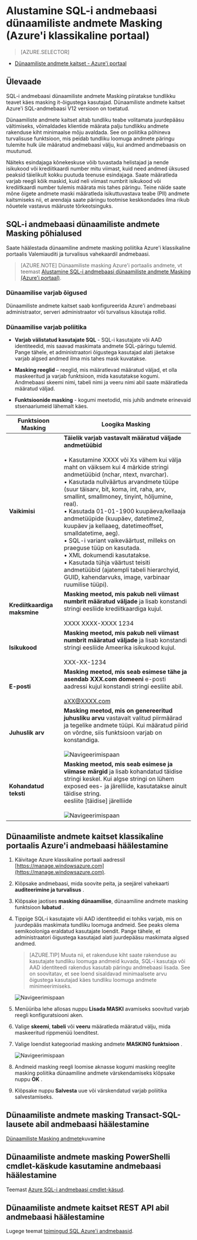 <properties
   pageTitle="Alustamine SQL-i andmebaasi dünaamiliste andmete Masking (Azure'i klassikaline portaal)"
   description="Kuidas alustada SQL-i andmebaasi dünaamiliste andmete Masking Azure'i klassikaline portaalis"
   services="sql-database"
   documentationCenter=""
   authors="ronitr"
   manager="jhubbard"
   editor=""/>

<tags
   ms.service="sql-database"
   ms.devlang="NA"
   ms.topic="article"
   ms.tgt_pltfrm="NA"
   ms.workload="data-services"
   ms.date="07/10/2016"
   ms.author="ronitr; ronmat; v-romcal; sstein"/>

# <a name="get-started-with-sql-database-dynamic-data-masking-azure-classic-portal"></a>Alustamine SQL-i andmebaasi dünaamiliste andmete Masking (Azure'i klassikaline portaal)

> [AZURE.SELECTOR]
- [Dünaamiliste andmete kaitset - Azure'i portaal](sql-database-dynamic-data-masking-get-started.md)

## <a name="overview"></a>Ülevaade

SQL-i andmebaasi dünaamiliste andmete Masking piiratakse tundlikku teavet käes masking it-õigustega kasutajad. Dünaamiliste andmete kaitset Azure'i SQL-andmebaasi V12 versioon on toetatud.

Dünaamiliste andmete kaitset aitab tundliku teabe volitamata juurdepääsu vältimiseks, võimaldades klientide määrata palju tundlikku andmete rakenduse kiht minimaalse mõju avaldada. See on poliitika põhineva turvalisuse funktsioon, mis peidab tundliku loomuga andmete päringu tulemite hulk üle määratud andmebaasi välju, kui andmed andmebaasis on muutunud.

Näiteks esindajaga kõnekeskuse võib tuvastada helistajad ja nende isikukood või krediitkaardi number mitu viimast, kuid need andmed üksused peaksid täielikult kokku puutuda teenuse esindajaga. Saate määratleda varjab reegli kõik maskid, kuid neli viimast numbrit isikukood või krediitkaardi number tulemis määrata mis tahes päringu. Teine näide saate mõne õigete andmete maski määratleda isikuttuvastava teabe (PII) andmete kaitsmiseks nii, et arendaja saate päringu tootmise keskkondades ilma rikub nõuetele vastavus määruste tõrkeotsinguks.

## <a name="sql-database-dynamic-data-masking-basics"></a>SQL-i andmebaasi dünaamiliste andmete Masking põhialused

Saate häälestada dünaamiline andmete masking poliitika Azure'i klassikaline portaalis Valemiauditi ja turvalisus vahekaardil andmebaasi.


> [AZURE.NOTE] Dünaamiliste masking Azure'i portaalis andmete, vt teemast [Alustamine SQL-i andmebaasi dünaamiliste andmete Masking (Azure'i portaal)](sql-database-dynamic-data-masking-get-started.md).


### <a name="dynamic-data-masking-permissions"></a>Dünaamilise varjab õigused

Dünaamiliste andmete kaitset saab konfigureerida Azure'i andmebaasi administraator, serveri administraator või turvalisus käsutaja rollid.

### <a name="dynamic-data-masking-policy"></a>Dünaamilise varjab poliitika

* **Varjab välistatud kasutajate SQL** - SQL-i kasutajate või AAD identiteedid, mis saavad maskimata andmete SQL-päringu tulemid. Pange tähele, et administraatori õigustega kasutajad alati jäetakse varjab algsed andmed ilma mis tahes mask kuvatakse.

* **Masking reeglid** – reeglid, mis määratlevad määratud väljad, et olla maskeeritud ja varjab funktsioon, mida kasutatakse kogumi. Andmebaasi skeemi nimi, tabeli nimi ja veeru nimi abil saate määratleda määratud väljad.

* **Funktsioonide masking** - kogumi meetodid, mis juhib andmete erinevaid stsenaariumeid lähemalt käes.

| Funktsioon Masking | Loogika Masking |
|----------|---------------|
| **Vaikimisi**  |**Täielik varjab vastavalt määratud väljade andmetüübid**<br/><br/>• Kasutamine XXXX või Xs vähem kui välja maht on väiksem kui 4 märkide stringi andmetüübid (nchar, ntext, nvarchar).<br/>• Kasutada nullväärtus arvandmete tüüpe (suur täisarv, bit, koma, int, raha, arv, smallint, smallmoney, tinyint, hõljumine, real).<br/>• Kasutada 01-01-1900 kuupäeva/kellaaja andmetüüpide (kuupäev, datetime2, kuupäev ja kellaaeg, datetimeoffset, smalldatetime, aeg).<br/>• SQL-i variant vaikeväärtust, milleks on praeguse tüüp on kasutada.<br/>• XML dokumendi <masked/> kasutatakse.<br/>• Kasutada tühja väärtust teisiti andmetüübid (ajatempli tabeli hierarchyid, GUID, kahendarvuks, image, varbinaar ruumilise tüüpi).
| **Krediitkaardiga maksmine** |**Masking meetod, mis pakub neli viimast numbrit määratud väljade** ja lisab konstandi stringi eesliide krediitkaardiga kujul.<br/><br/>XXXX XXXX-XXXX 1234|
| **Isikukood** |**Masking meetod, mis pakub neli viimast numbrit määratud väljade** ja lisab konstandi stringi eesliide Ameerika isikukood kujul.<br/><br/>XXX-XX-1234 |
| **E-posti** | **Masking meetod, mis seab esimese tähe ja asendab XXX.com domeeni** e-posti aadressi kujul konstandi stringi eesliite abil.<br/><br/>aXX@XXXX.com |
| **Juhuslik arv** | **Masking meetod, mis on genereeritud juhusliku arvu** vastavalt valitud piirmäärad ja tegelike andmete tüüpi. Kui määratud piirid on võrdne, siis funktsioon varjab on konstandiga.<br/><br/>![Navigeerimispaan](./media/sql-database-dynamic-data-masking-get-started-portal/1_DDM_Random_number.png) |
| **Kohandatud teksti** | **Masking meetod, mis seab esimese ja viimase märgid** ja lisab kohandatud täidise stringi keskel. Kui algse stringi on lühem exposed ees- ja järelliide, kasutatakse ainult täidise string.<br/>eesliite [täidise] järelliide<br/><br/>![Navigeerimispaan](./media/sql-database-dynamic-data-masking-get-started-portal/2_DDM_Custom_text.png) |


<a name="Anchor1"></a>

## <a name="set-up-dynamic-data-masking-for-your-database-using-the-azure-classic-portal"></a>Dünaamiliste andmete kaitset klassikaline portaalis Azure'i andmebaasi häälestamine

1. Käivitage Azure klassikaline portaali aadressil [https://manage.windowsazure.com](https://manage.windowsazure.com).

2. Klõpsake andmebaasi, mida soovite peita, ja seejärel vahekaarti **auditeerimine ja turvalisus** .

3. Klõpsake jaotises **masking dünaamilise**, dünaamiline andmete masking funktsioon **lubatud** .  

4. Tippige SQL-i kasutajate või AAD identiteedid ei tohiks varjab, mis on juurdepääs maskimata tundliku loomuga andmeid. See peaks olema semikooloniga eraldatud kasutajate loendit. Pange tähele, et administraatori õigustega kasutajad alati juurdepääsu maskimata algsed andmed.

    >[AZURE.TIP] Muuta nii, et rakenduse kiht saate rakenduse au kasutajate tundliku loomuga andmeid kuvada, SQL-i kasutaja või AAD identiteedi rakendus kasutab päringu andmebaasi lisada. See on soovitatav, et see loend sisaldavad minimaalsete arvu õigustega kasutajad käes tundliku loomuga andmete minimeerimiseks.

    ![Navigeerimispaan](./media/sql-database-dynamic-data-masking-get-started-portal/4_ddm_policy_classic_portal.png)

5. Menüüriba lehe allosas nuppu **Lisada MASKI** avamiseks soovitud varjab reegli konfiguratsiooni aken.

6. Valige **skeemi**, **tabeli** või **veeru** määratleda määratud välju, mida maskeeritud rippmenüü loenditest.

7. Valige loendist kategooriad masking andmete **MASKING funktsioon** .

    ![Navigeerimispaan](./media/sql-database-dynamic-data-masking-get-started-portal/5_DDM_Add_Masking_Rule_Classic_Portal.png)

8. Andmeid masking reegli loomise aknasse kogumi masking reeglite masking poliitika dünaamiline andmete värskendamiseks klõpsake nuppu **OK** .

9. Klõpsake nuppu **Salvesta** uue või värskendatud varjab poliitika salvestamiseks.


## <a name="set-up-dynamic-data-masking-for-your-database-using-transact-sql-statements"></a>Dünaamiliste andmete masking Transact-SQL-lausete abil andmebaasi häälestamine

[Dünaamiliste Masking andmete](https://msdn.microsoft.com/library/mt130841.aspx)kuvamine

## <a name="set-up-dynamic-data-masking-for-your-database-using-powershell-cmdlets"></a>Dünaamiliste andmete masking PowerShelli cmdlet-käskude kasutamine andmebaasi häälestamine

Teemast [Azure SQL-i andmebaasi cmdlet-käsud](https://msdn.microsoft.com/library/azure/mt574084.aspx).

## <a name="set-up-dynamic-data-masking-for-your-database-using-rest-api"></a>Dünaamiliste andmete kaitset REST API abil andmebaasi häälestamine

Lugege teemat [toimingud SQL Azure'i andmebaasid](https://msdn.microsoft.com/library/dn505719.aspx).

